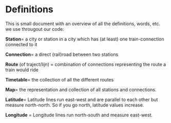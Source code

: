 # Definitions

This is small document with an overview of all the definitions, words, etc. we use througout our code:

**Station**= a city or station in a city which has (at least) one train-connection connected to it

**Connection**= a direct (rail)road between two stations

**Route** (of traject/lijn) = combination of connections representing the route a train would ride

**Timetable**= the collection of all the different routes

**Map**= the representation and collection of all stations and connections.

**Latitude**= Latitude lines run east-west and are parallel to each other but measure north-north. So if you go north, latitude values increase.

**Longitude** = Longitude lines run north-south and measure east-west.
